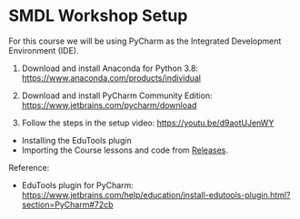 # SMDL Workshop Setup
For this course we will be using PyCharm as the Integrated Development Environment (IDE).

1. Download and install Anaconda for Python 3.8: https://www.anaconda.com/products/individual

2. Download and install PyCharm Community Edition: https://www.jetbrains.com/pycharm/download

3. Follow the steps in the setup video: https://youtu.be/d9aotUJenWY
 * Installing the EduTools plugin
 * Importing the Course lessons and code from [Releases](https://github.com/lisaong/adl/releases).

Reference:
- EduTools plugin for PyCharm: https://www.jetbrains.com/help/education/install-edutools-plugin.html?section=PyCharm#72cb
